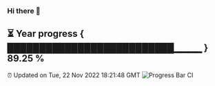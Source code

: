 ### Hi there 👋
⏳ Year progress { ██████████████████████████▁▁▁▁ } 89.25 %
---
⏰ Updated on Tue, 22 Nov 2022 18:21:48 GMT
![Progress Bar CI](https://github.com/liununu/liununu/workflows/Progress%20Bar%20CI/badge.svg)
